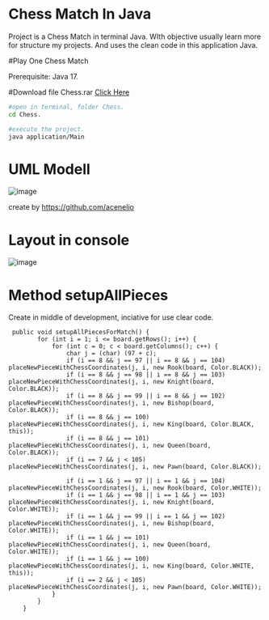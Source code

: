 # Chess Match In Java
Project is a Chess Match in terminal Java. WIth objective usually learn more for structure my projects.  And  uses the clean code in this application Java.

#Play One Chess Match

Prerequisite: Java 17.

 #Download file Chess.rar
 <a href="https://github.com/FelipeSdsilva/ChessMatchInJava/raw/main/Chess.rar" download> Click Here </a>
 
 ```bash
 #open in terminal, folder Chess.
 cd Chess.
 
 #execute the project.
 java application/Main
 
```


# UML Modell

![image](https://user-images.githubusercontent.com/47900701/219397622-af95c7c1-9663-4045-b0d7-1cf2ec6ebe7d.png)

create by https://github.com/acenelio

# Layout in console

![image](https://user-images.githubusercontent.com/47900701/220191804-da384a3b-2e4a-423e-9c06-660228d6e4b0.png)


# Method setupAllPieces

Create in middle of development, inciative for use clear code.

```
 public void setupAllPiecesForMatch() {
        for (int i = 1; i <= board.getRows(); i++) {
            for (int c = 0; c < board.getColumns(); c++) {
                char j = (char) (97 + c);
                if (i == 8 && j == 97 || i == 8 && j == 104) placeNewPieceWithChessCoordinates(j, i, new Rook(board, Color.BLACK));
                if (i == 8 && j == 98 || i == 8 && j == 103) placeNewPieceWithChessCoordinates(j, i, new Knight(board, Color.BLACK));
                if (i == 8 && j == 99 || i == 8 && j == 102) placeNewPieceWithChessCoordinates(j, i, new Bishop(board, Color.BLACK));
                if (i == 8 && j == 100) placeNewPieceWithChessCoordinates(j, i, new King(board, Color.BLACK, this));
                if (i == 8 && j == 101) placeNewPieceWithChessCoordinates(j, i, new Queen(board, Color.BLACK));
                if (i == 7 && j < 105) placeNewPieceWithChessCoordinates(j, i, new Pawn(board, Color.BLACK));

                if (i == 1 && j == 97 || i == 1 && j == 104) placeNewPieceWithChessCoordinates(j, i, new Rook(board, Color.WHITE));
                if (i == 1 && j == 98 || i == 1 && j == 103) placeNewPieceWithChessCoordinates(j, i, new Knight(board, Color.WHITE));
                if (i == 1 && j == 99 || i == 1 && j == 102) placeNewPieceWithChessCoordinates(j, i, new Bishop(board, Color.WHITE));
                if (i == 1 && j == 101) placeNewPieceWithChessCoordinates(j, i, new Queen(board, Color.WHITE));
                if (i == 1 && j == 100) placeNewPieceWithChessCoordinates(j, i, new King(board, Color.WHITE, this));
                if (i == 2 && j < 105) placeNewPieceWithChessCoordinates(j, i, new Pawn(board, Color.WHITE));
            }
        }
    }
```

